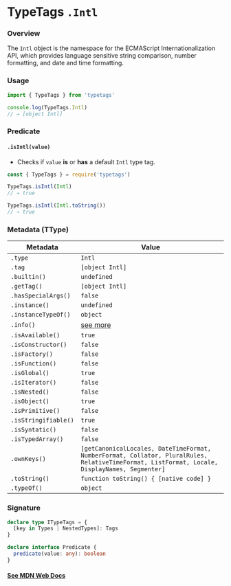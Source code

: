 # TypeTags `.Intl`

### Overview

The `Intl` object is the namespace for the ECMAScript Internationalization API, which provides language sensitive string comparison, number formatting, and date and time formatting.

### Usage

```js
import { TypeTags } from 'typetags'

console.log(TypeTags.Intl)
// → [object Intl]
```

### Predicate

#### `.isIntl(value)`

- Checks if `value` **is** or **has** a default `Intl` type tag.

```js
const { TypeTags } = require('typetags')

TypeTags.isIntl(Intl)
// → true

TypeTags.isIntl(Intl.toString())
// → true
```

### Metadata (TType)

| Metadata             | Value                                                                                                                                         |
| -------------------- | --------------------------------------------------------------------------------------------------------------------------------------------- |
| `.type`              | `Intl`                                                                                                                                        |
| `.tag`               | `[object Intl]`                                                                                                                               |
| `.builtin()`         | `undefined`                                                                                                                                   |
| `.getTag()`          | `[object Intl]`                                                                                                                               |
| `.hasSpecialArgs()`  | `false`                                                                                                                                       |
| `.instance()`        | `undefined`                                                                                                                                   |
| `.instanceTypeOf()`  | `object`                                                                                                                                      |
| `.info()`            | [see more]()                                                                                                                                  |
| `.isAvailable()`     | `true`                                                                                                                                        |
| `.isConstructor()`   | `false`                                                                                                                                       |
| `.isFactory()`       | `false`                                                                                                                                       |
| `.isFunction()`      | `false`                                                                                                                                       |
| `.isGlobal()`        | `true`                                                                                                                                        |
| `.isIterator()`      | `false`                                                                                                                                       |
| `.isNested()`        | `false`                                                                                                                                       |
| `.isObject()`        | `true`                                                                                                                                        |
| `.isPrimitive()`     | `false`                                                                                                                                       |
| `.isStringifiable()` | `true`                                                                                                                                        |
| `.isSyntatic()`      | `false`                                                                                                                                       |
| `.isTypedArray()`    | `false`                                                                                                                                       |
| `.ownKeys()`         | `[getCanonicalLocales, DateTimeFormat, NumberFormat, Collator, PluralRules, RelativeTimeFormat, ListFormat, Locale, DisplayNames, Segmenter]` |
| `.toString()`        | `function toString() { [native code] }`                                                                                                       |
| `.typeOf()`          | `object`                                                                                                                                      |

### Signature

```ts
declare type ITypeTags = {
  [key in Types | NestedTypes]: Tags
}

declare interface Predicate {
  predicate(value: any): boolean
}
```

#### [See MDN Web Docs](https://developer.mozilla.org/en-US/docs/Web/JavaScript/Reference/Global_Objects/Intl)
